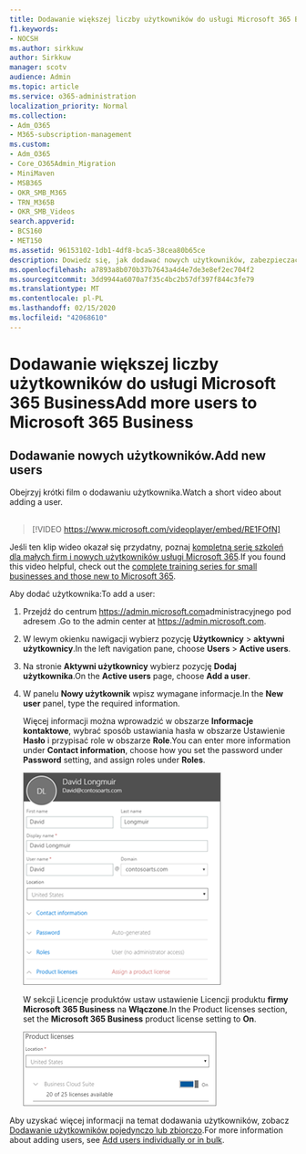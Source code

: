 ```yaml
---
title: Dodawanie większej liczby użytkowników do usługi Microsoft 365 Business
f1.keywords:
- NOCSH
ms.author: sirkkuw
author: Sirkkuw
manager: scotv
audience: Admin
ms.topic: article
ms.service: o365-administration
localization_priority: Normal
ms.collection:
- Adm_O365
- M365-subscription-management
ms.custom:
- Adm_O365
- Core_O365Admin_Migration
- MiniMaven
- MSB365
- OKR_SMB_M365
- TRN_M365B
- OKR_SMB_Videos
search.appverid:
- BCS160
- MET150
ms.assetid: 96153102-1db1-4df8-bca5-38cea80b65ce
description: Dowiedz się, jak dodawać nowych użytkowników, zabezpieczać swoje urządzenia i przypisywać role w usłudze Microsoft 365 Business.
ms.openlocfilehash: a7893a8b070b37b7643a4d4e7de3e8ef2ec704f2
ms.sourcegitcommit: 3dd9944a6070a7f35c4bc2b57df397f844c3fe79
ms.translationtype: MT
ms.contentlocale: pl-PL
ms.lasthandoff: 02/15/2020
ms.locfileid: "42068610"
---
```

# <a name="add-more-users-to-microsoft-365-business"></a><span data-ttu-id="15421-103">Dodawanie większej liczby użytkowników do usługi Microsoft 365 Business</span><span class="sxs-lookup"><span data-stu-id="15421-103">Add more users to Microsoft 365 Business</span></span>

## <a name="add-new-users"></a><span data-ttu-id="15421-104">Dodawanie nowych użytkowników.</span><span class="sxs-lookup"><span data-stu-id="15421-104">Add new users</span></span>

<span data-ttu-id="15421-105">Obejrzyj krótki film o dodawaniu użytkownika.</span><span class="sxs-lookup"><span data-stu-id="15421-105">Watch a short video about adding a user.</span></span> <br><br>

> [!VIDEO https://www.microsoft.com/videoplayer/embed/RE1FOfN] 

<span data-ttu-id="15421-106">Jeśli ten klip wideo okazał się przydatny, poznaj [kompletną serię szkoleń dla małych firm i nowych użytkowników usługi Microsoft 365](https://support.office.com/article/6ab4bbcd-79cf-4000-a0bd-d42ce4d12816).</span><span class="sxs-lookup"><span data-stu-id="15421-106">If you found this video helpful, check out the [complete training series for small businesses and those new to Microsoft 365](https://support.office.com/article/6ab4bbcd-79cf-4000-a0bd-d42ce4d12816).</span></span>

<span data-ttu-id="15421-107">Aby dodać użytkownika:</span><span class="sxs-lookup"><span data-stu-id="15421-107">To add a user:</span></span>

1. <span data-ttu-id="15421-108">Przejdź do centrum <a href="https://go.microsoft.com/fwlink/p/?linkid=837890" target="_blank">https://admin.microsoft.com</a>administracyjnego pod adresem .</span><span class="sxs-lookup"><span data-stu-id="15421-108">Go to the admin center at <a href="https://go.microsoft.com/fwlink/p/?linkid=837890" target="_blank">https://admin.microsoft.com</a>.</span></span> 
2. <span data-ttu-id="15421-109">W lewym okienku nawigacji wybierz pozycję **Użytkownicy** \> **aktywni użytkownicy**.</span><span class="sxs-lookup"><span data-stu-id="15421-109">In the left navigation pane, choose **Users** \> **Active users**.</span></span>
3. <span data-ttu-id="15421-110">Na stronie **Aktywni użytkownicy** wybierz pozycję **Dodaj użytkownika**.</span><span class="sxs-lookup"><span data-stu-id="15421-110">On the **Active users** page, choose **Add a user**.</span></span>
4. <span data-ttu-id="15421-111">W panelu **Nowy użytkownik** wpisz wymagane informacje.</span><span class="sxs-lookup"><span data-stu-id="15421-111">In the **New user** panel, type the required information.</span></span> 
  
    <span data-ttu-id="15421-112">Więcej informacji można wprowadzić w obszarze **Informacje kontaktowe**, wybrać sposób ustawiania hasła w obszarze Ustawienie **Hasło** i przypisać role w obszarze **Role**.</span><span class="sxs-lookup"><span data-stu-id="15421-112">You can enter more information under **Contact information**, choose how you set the password under **Password** setting, and assign roles under **Roles**.</span></span>
      
    ![Enter user information in the New user card](../media/f04d39ca-48be-4868-8330-8552a4754c8b.png)
      
    <span data-ttu-id="15421-114">W sekcji Licencje produktów ustaw ustawienie Licencji produktu **firmy Microsoft 365 Business** na **Włączone**.</span><span class="sxs-lookup"><span data-stu-id="15421-114">In the Product licenses section, set the **Microsoft 365 Business** product license setting to **On**.</span></span>
      
    ![Set the license setting to On position](../media/7404f7f7-93bc-44a3-9ffb-4208b5b17402.png)
  
<span data-ttu-id="15421-116">Aby uzyskać więcej informacji na temat dodawania użytkowników, zobacz [Dodawanie użytkowników pojedynczo lub zbiorczo](https://docs.microsoft.com/office365/admin/add-users/add-users).</span><span class="sxs-lookup"><span data-stu-id="15421-116">For  more information about adding users, see [Add users individually or in bulk](https://docs.microsoft.com/office365/admin/add-users/add-users).</span></span>
  
